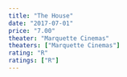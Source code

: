 ```yaml
---
title: "The House"
date: "2017-07-01"
price: "7.00"
theater: "Marquette Cinemas"
theaters: ["Marquette Cinemas"]
rating: "R"
ratings: ["R"]
---
```

